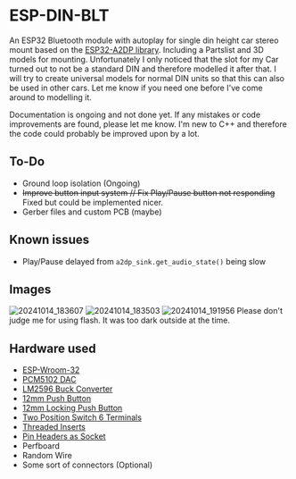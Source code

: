 # ESP-DIN-BLT
An ESP32 Bluetooth module with autoplay for single din height car stereo mount based on the [ESP32-A2DP library](https://github.com/pschatzmann/ESP32-A2DP). Including a Partslist and 3D models for mounting. Unfortunately I only noticed that the slot for my Car turned out to not be a standard DIN and therefore modelled it after that. I will try to create universal models for normal DIN units so that this can also be used in other cars. Let me know if you need one before I've come around to modelling it.

Documentation is ongoing and not done yet.
If any mistakes or code improvements are found, please let me know. I'm new to C++ and therefore the code could probably be improved upon by a lot.

## To-Do
- Ground loop isolation (Ongoing)
- ~~Improve button input system // Fix Play/Pause button not responding~~ Fixed but could be implemented nicer.
- Gerber files and custom PCB (maybe)

## Known issues
- Play/Pause delayed from `a2dp_sink.get_audio_state()` being slow

## Images
![20241014_183607](https://github.com/user-attachments/assets/40b9645a-7a53-43b8-87d1-05cdac185221)
![20241014_183503](https://github.com/user-attachments/assets/2f71a351-4cf1-4f8c-854b-b345e2552cd9)
![20241014_191956](https://github.com/user-attachments/assets/4b8c0290-df8a-4187-837d-bdce8e1cbbab)
Please don't judge me for using flash. It was too dark outside at the time.

## Hardware used
- [ESP-Wroom-32](https://amzn.eu/d/bhH6WHx)
- [PCM5102 DAC](https://amzn.eu/d/hkPHz4O)
- [LM2596 Buck Converter](https://amzn.eu/d/bHiczJB)
- [12mm Push Button](https://amzn.eu/d/4PPdXcS)
- [12mm Locking Push Button](https://amzn.eu/d/iBPg1n6)
- [Two Position Switch 6 Terminals](https://amzn.eu/d/7hplkBi)
- [Threaded Inserts](https://amzn.eu/d/7x8pk4a)
- [Pin Headers as Socket](https://amzn.eu/d/j3ADpWZ)
- Perfboard
- Random Wire
- Some sort of connectors (Optional)
